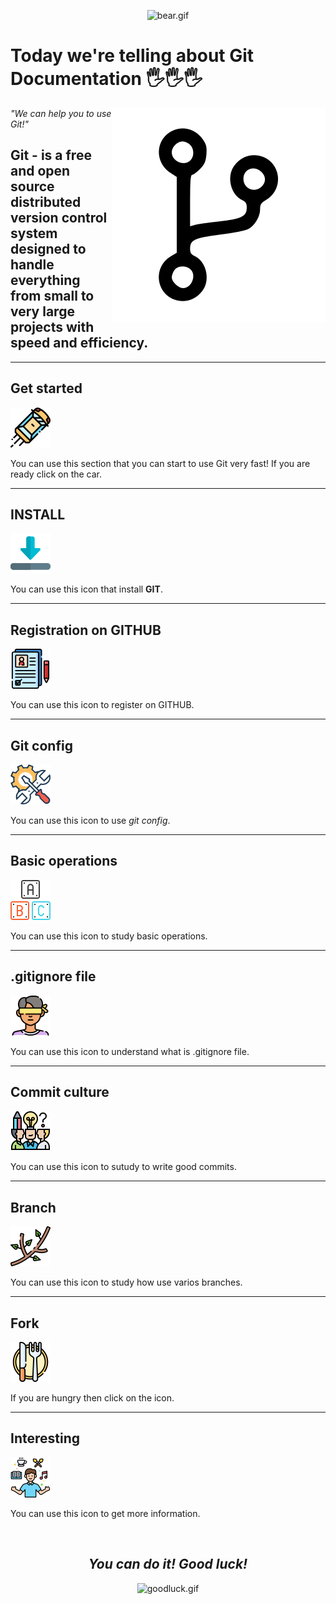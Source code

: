 <div style="text-align:center;">

![bear.gif](https://media.giphy.com/media/1GEATImIxEXVR79Dhk/giphy.gif)

</div>

# Today we're telling about Git Documentation 🖐️🖐️🖐️

<a href="#"><img src="./img/git.svg" alt="git.label" align="right"></a>

*"We can help you to use Git!"*

## Git - is a free and open source distributed version control system designed to handle everything from small to very large projects with speed and efficiency.

***

## Get started

[![car.png](./img/car.png)](./download.md)

You can use this section that you can start to use Git very fast! If you are ready click on the car.
***

## INSTALL

[![download.png](./img/download.png)](./download.md) 

You can use this icon that install **GIT**. 

***

## Registration on GITHUB

[![registration.png](./img/registration.png)](./registration.md) 

You can use this icon to register on GITHUB.

***

## Git config

[![settings.png](./img/settings.png)](./settings.md)

You can use this icon to use *git config*.

***

## Basic operations

[![elementary.png](./img/elementary.png)](./elementary.png.md)

You can use this icon to study basic operations.

***

## .gitignore file

[![ignore.png](./img/ignore.png)](./ignore.md)

You can use this icon to understand what is .gitignore file.

***

## Commit culture

[![brainstorm.png](./img/brainstorm.png)](./brainstorm.md)

You can use this icon to sutudy to write good commits.

***

## Branch

[![branch.png](./img/branch.png)](./branch.md)

You can use this icon to study how use varios branches.

***

## Fork

[![knife.png](./img/knife.png)](./knife.md)

If you are hungry then click on the icon.

***

## Interesting

[![interesting.png](./img/interesting.png)](./interesting.md)

You can use this icon to get more information.

<br>

<div style="text-align:center;">

## ***You can do it! Good luck!***

![goodluck.gif](https://media.giphy.com/media/3HuKpHk6CW8A3ypdxv/giphy.gif)

</div>


